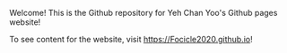 Welcome! This is the Github repository for Yeh Chan Yoo's Github pages website!

To see content for the website, visit https://Focicle2020.github.io!
